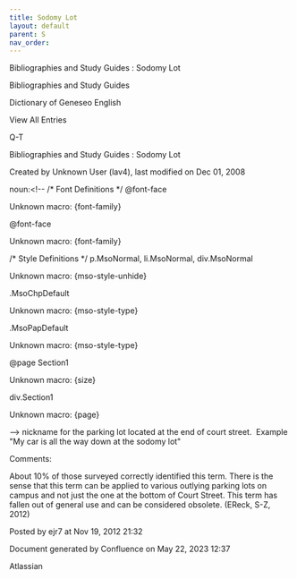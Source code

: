```yaml
---
title: Sodomy Lot
layout: default
parent: S
nav_order:
---
```


Bibliographies and Study Guides : Sodomy Lot

Bibliographies and Study Guides

Dictionary of Geneseo English

View All Entries

Q-T

Bibliographies and Study Guides : Sodomy Lot

Created by  Unknown User (lav4), last modified on Dec 01, 2008

noun:&lt;!--  /* Font Definitions */  @font-face 	

Unknown macro: {font-family} 

@font-face 	

Unknown macro: {font-family} 

/* Style Definitions */  p.MsoNormal, li.MsoNormal, div.MsoNormal 	

Unknown macro: {mso-style-unhide} 

.MsoChpDefault 	

Unknown macro: {mso-style-type} 

.MsoPapDefault 	

Unknown macro: {mso-style-type} 

@page Section1 	

Unknown macro: {size} 

div.Section1 	

Unknown macro: {page} 

--&gt; nickname for the parking lot located at the end of court street.&nbsp; Example "My car is all the way down at the sodomy lot" 

Comments:

About 10% of those surveyed correctly identified this term. There is the sense that this term can be applied to various outlying parking lots on campus and not just the one at the bottom of Court Street. This term has fallen out of general use and can be considered obsolete. (EReck, S-Z, 2012)

Posted by ejr7 at Nov 19, 2012 21:32

Document generated by Confluence on May 22, 2023 12:37

Atlassian
